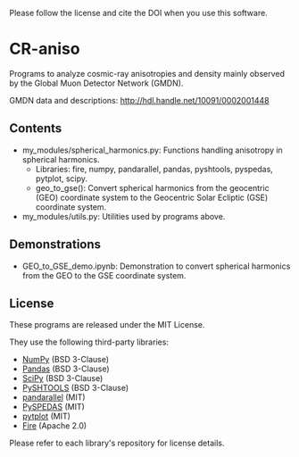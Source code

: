 Please follow the license and cite the DOI when you use this software.

# CR-aniso
Programs to analyze cosmic-ray anisotropies and density mainly observed by the Global Muon Detector Network (GMDN).

GMDN data and descriptions: http://hdl.handle.net/10091/0002001448

## Contents
- my_modules/spherical_harmonics.py: Functions handling anisotropy in spherical harmonics.
  - Libraries: fire, numpy, pandarallel, pandas, pyshtools, pyspedas, pytplot, scipy.
  - geo_to_gse(): Convert spherical harmonics from the geocentric (GEO) coordinate system to the Geocentric Solar Ecliptic (GSE) coordinate system.
- my_modules/utils.py: Utilities used by programs above.

## Demonstrations
- GEO_to_GSE_demo.ipynb: Demonstration to convert spherical harmonics from the GEO to the GSE coordinate system.

## License

These programs are released under the MIT License.

They use the following third-party libraries:

- [NumPy](https://numpy.org/) (BSD 3-Clause)
- [Pandas](https://pandas.pydata.org/) (BSD 3-Clause)
- [SciPy](https://scipy.org/) (BSD 3-Clause)
- [PySHTOOLS](https://shtools.oca.eu/) (BSD 3-Clause)
- [pandarallel](https://github.com/nalepae/pandarallel) (MIT)
- [PySPEDAS](https://github.com/spedas/pyspedas) (MIT)
- [pytplot](https://github.com/MAVENSDC/pytplot) (MIT)
- [Fire](https://github.com/google/python-fire) (Apache 2.0)

Please refer to each library's repository for license details.
